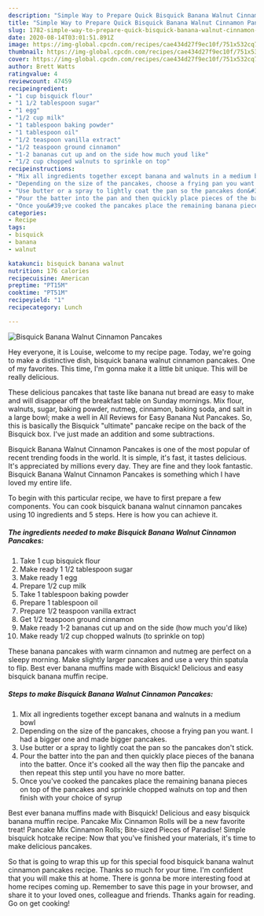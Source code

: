 ```yaml
---
description: "Simple Way to Prepare Quick Bisquick Banana Walnut Cinnamon Pancakes"
title: "Simple Way to Prepare Quick Bisquick Banana Walnut Cinnamon Pancakes"
slug: 1782-simple-way-to-prepare-quick-bisquick-banana-walnut-cinnamon-pancakes
date: 2020-08-14T03:01:51.891Z
image: https://img-global.cpcdn.com/recipes/cae434d27f9ec10f/751x532cq70/bisquick-banana-walnut-cinnamon-pancakes-recipe-main-photo.jpg
thumbnail: https://img-global.cpcdn.com/recipes/cae434d27f9ec10f/751x532cq70/bisquick-banana-walnut-cinnamon-pancakes-recipe-main-photo.jpg
cover: https://img-global.cpcdn.com/recipes/cae434d27f9ec10f/751x532cq70/bisquick-banana-walnut-cinnamon-pancakes-recipe-main-photo.jpg
author: Brett Watts
ratingvalue: 4
reviewcount: 47459
recipeingredient:
- "1 cup bisquick flour"
- "1 1/2 tablespoon sugar"
- "1 egg"
- "1/2 cup milk"
- "1 tablespoon baking powder"
- "1 tablespoon oil"
- "1/2 teaspoon vanilla extract"
- "1/2 teaspoon ground cinnamon"
- "1-2 bananas cut up and on the side how much youd like"
- "1/2 cup chopped walnuts to sprinkle on top"
recipeinstructions:
- "Mix all ingredients together except banana and walnuts in a medium bowl"
- "Depending on the size of the pancakes, choose a frying pan you want. I had a bigger one and made bigger pancakes."
- "Use butter or a spray to lightly coat the pan so the pancakes don&#39;t stick."
- "Pour the batter into the pan and then quickly place pieces of the banana into the batter. Once it&#39;s cooked all the way then flip the pancake and then repeat this step until you have no more batter."
- "Once you&#39;ve cooked the pancakes place the remaining banana pieces on top of the pancakes and sprinkle chopped walnuts on top and then finish with your choice of syrup"
categories:
- Recipe
tags:
- bisquick
- banana
- walnut

katakunci: bisquick banana walnut 
nutrition: 176 calories
recipecuisine: American
preptime: "PT15M"
cooktime: "PT51M"
recipeyield: "1"
recipecategory: Lunch

---
```



![Bisquick Banana Walnut Cinnamon Pancakes](https://img-global.cpcdn.com/recipes/cae434d27f9ec10f/751x532cq70/bisquick-banana-walnut-cinnamon-pancakes-recipe-main-photo.jpg)

Hey everyone, it is Louise, welcome to my recipe page. Today, we're going to make a distinctive dish, bisquick banana walnut cinnamon pancakes. One of my favorites. This time, I'm gonna make it a little bit unique. This will be really delicious.

These delicious pancakes that taste like banana nut bread are easy to make and will disappear off the breakfast table on Sunday mornings. Mix flour, walnuts, sugar, baking powder, nutmeg, cinnamon, baking soda, and salt in a large bowl; make a well in All Reviews for Easy Banana Nut Pancakes. So, this is basically the Bisquick &#34;ultimate&#34; pancake recipe on the back of the Bisquick box. I&#39;ve just made an addition and some subtractions.

Bisquick Banana Walnut Cinnamon Pancakes is one of the most popular of recent trending foods in the world. It is simple, it's fast, it tastes delicious. It's appreciated by millions every day. They are fine and they look fantastic. Bisquick Banana Walnut Cinnamon Pancakes is something which I have loved my entire life.


To begin with this particular recipe, we have to first prepare a few components. You can cook bisquick banana walnut cinnamon pancakes using 10 ingredients and 5 steps. Here is how you can achieve it.

<!--inarticleads1-->

##### The ingredients needed to make Bisquick Banana Walnut Cinnamon Pancakes:

1. Take 1 cup bisquick flour
1. Make ready 1 1/2 tablespoon sugar
1. Make ready 1 egg
1. Prepare 1/2 cup milk
1. Take 1 tablespoon baking powder
1. Prepare 1 tablespoon oil
1. Prepare 1/2 teaspoon vanilla extract
1. Get 1/2 teaspoon ground cinnamon
1. Make ready 1-2 bananas cut up and on the side (how much you&#39;d like)
1. Make ready 1/2 cup chopped walnuts (to sprinkle on top)


These banana pancakes with warm cinnamon and nutmeg are perfect on a sleepy morning. Make slightly larger pancakes and use a very thin spatula to flip. Best ever banana muffins made with Bisquick! Delicious and easy bisquick banana muffin recipe. 

<!--inarticleads2-->

##### Steps to make Bisquick Banana Walnut Cinnamon Pancakes:

1. Mix all ingredients together except banana and walnuts in a medium bowl
1. Depending on the size of the pancakes, choose a frying pan you want. I had a bigger one and made bigger pancakes.
1. Use butter or a spray to lightly coat the pan so the pancakes don&#39;t stick.
1. Pour the batter into the pan and then quickly place pieces of the banana into the batter. Once it&#39;s cooked all the way then flip the pancake and then repeat this step until you have no more batter.
1. Once you&#39;ve cooked the pancakes place the remaining banana pieces on top of the pancakes and sprinkle chopped walnuts on top and then finish with your choice of syrup


Best ever banana muffins made with Bisquick! Delicious and easy bisquick banana muffin recipe. Pancake Mix Cinnamon Rolls will be a new favorite treat! Pancake Mix Cinnamon Rolls; Bite-sized Pieces of Paradise! Simple bisquick hotcake recipe: Now that you&#39;ve finished your materials, it&#39;s time to make delicious pancakes. 

So that is going to wrap this up for this special food bisquick banana walnut cinnamon pancakes recipe. Thanks so much for your time. I'm confident that you will make this at home. There is gonna be more interesting food at home recipes coming up. Remember to save this page in your browser, and share it to your loved ones, colleague and friends. Thanks again for reading. Go on get cooking!
